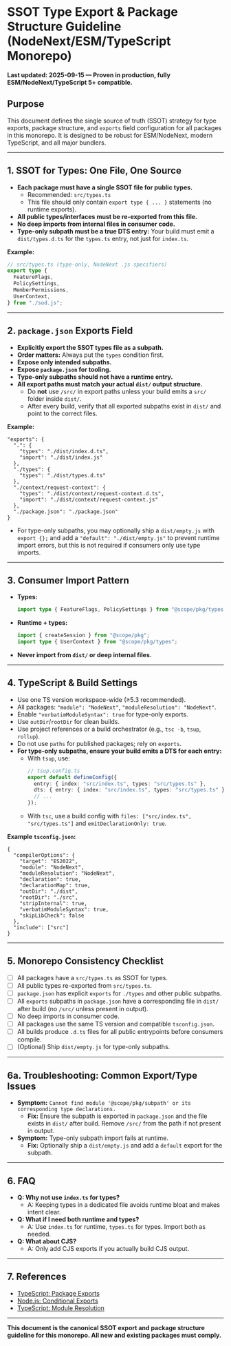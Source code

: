 
# SSOT Type Export & Package Structure Guideline (NodeNext/ESM/TypeScript Monorepo)

**Last updated: 2025-09-15 — Proven in production, fully ESM/NodeNext/TypeScript 5+ compatible.**

## Purpose
This document defines the single source of truth (SSOT) strategy for type exports, package structure, and `exports` field configuration for all packages in this monorepo. It is designed to be robust for ESM/NodeNext, modern TypeScript, and all major bundlers.

---


## 1. SSOT for Types: One File, One Source
- **Each package must have a single SSOT file for public types.**
  - Recommended: `src/types.ts`
  - This file should only contain `export type { ... }` statements (no runtime exports).
- **All public types/interfaces must be re-exported from this file.**
- **No deep imports from internal files in consumer code.**
- **Type-only subpath must be a true DTS entry:** Your build must emit a `dist/types.d.ts` for the `types.ts` entry, not just for `index.ts`.

**Example:**
```ts
// src/types.ts (type-only, NodeNext .js specifiers)
export type {
  FeatureFlags,
  PolicySettings,
  MemberPermissions,
  UserContext,
} from "./sod.js";
```

---



## 2. `package.json` Exports Field

- **Explicitly export the SSOT types file as a subpath.**
- **Order matters:** Always put the `types` condition first.
- **Expose only intended subpaths.**
- **Expose `package.json` for tooling.**
- **Type-only subpaths should not have a runtime entry.**
- **All export paths must match your actual `dist/` output structure.**
  - Do **not** use `/src/` in export paths unless your build emits a `src/` folder inside `dist/`.
  - After every build, verify that all exported subpaths exist in `dist/` and point to the correct files.

**Example:**
```jsonc
"exports": {
  ".": {
    "types": "./dist/index.d.ts",
    "import": "./dist/index.js"
  },
  "./types": {
    "types": "./dist/types.d.ts"
  },
  "./context/request-context": {
    "types": "./dist/context/request-context.d.ts",
    "import": "./dist/context/request-context.js"
  },
  "./package.json": "./package.json"
}
```
- For type-only subpaths, you may optionally ship a `dist/empty.js` with `export {};` and add a `"default": "./dist/empty.js"` to prevent runtime import errors, but this is not required if consumers only use type imports.

---


## 3. Consumer Import Pattern
- **Types:**
  ```ts
  import type { FeatureFlags, PolicySettings } from "@scope/pkg/types";
  ```
- **Runtime + types:**
  ```ts
  import { createSession } from "@scope/pkg";
  import type { UserContext } from "@scope/pkg/types";
  ```
- **Never import from `dist/` or deep internal files.**

---


## 4. TypeScript & Build Settings
- Use one TS version workspace-wide (≥5.3 recommended).
- All packages: `"module": "NodeNext"`, `"moduleResolution": "NodeNext"`.
- Enable `"verbatimModuleSyntax": true` for type-only exports.
- Use `outDir`/`rootDir` for clean builds.
- Use project references or a build orchestrator (e.g., `tsc -b`, `tsup`, `rollup`).
- Do not use `paths` for published packages; rely on `exports`.
- **For type-only subpaths, ensure your build emits a DTS for each entry:**
  - With `tsup`, use:
    ```ts
    // tsup.config.ts
    export default defineConfig({
      entry: { index: "src/index.ts", types: "src/types.ts" },
      dts: { entry: { index: "src/index.ts", types: "src/types.ts" }, resolve: true },
      // ...
    });
    ```
  - With `tsc`, use a build config with `files: ["src/index.ts", "src/types.ts"]` and `emitDeclarationOnly: true`.

**Example `tsconfig.json`:**
```jsonc
{
  "compilerOptions": {
    "target": "ES2022",
    "module": "NodeNext",
    "moduleResolution": "NodeNext",
    "declaration": true,
    "declarationMap": true,
    "outDir": "./dist",
    "rootDir": "./src",
    "stripInternal": true,
    "verbatimModuleSyntax": true,
    "skipLibCheck": false
  },
  "include": ["src"]
}
```

---



## 5. Monorepo Consistency Checklist
- [ ] All packages have a `src/types.ts` as SSOT for types.
- [ ] All public types re-exported from `src/types.ts`.
- [ ] `package.json` has explicit `exports` for `./types` and other public subpaths.
- [ ] All `exports` subpaths in `package.json` have a corresponding file in `dist/` after build (no `/src/` unless present in output).
- [ ] No deep imports in consumer code.
- [ ] All packages use the same TS version and compatible `tsconfig.json`.
- [ ] All builds produce `.d.ts` files for all public entrypoints before consumers compile.
- [ ] (Optional) Ship `dist/empty.js` for type-only subpaths.
---

## 6a. Troubleshooting: Common Export/Type Issues

- **Symptom:** `Cannot find module '@scope/pkg/subpath' or its corresponding type declarations.`
  - **Fix:** Ensure the subpath is exported in `package.json` and the file exists in `dist/` after build. Remove `/src/` from the path if not present in output.
- **Symptom:** Type-only subpath import fails at runtime.
  - **Fix:** Optionally ship a `dist/empty.js` and add a `default` export for the subpath.

---

## 6. FAQ
- **Q: Why not use `index.ts` for types?**
  - A: Keeping types in a dedicated file avoids runtime bloat and makes intent clear.
- **Q: What if I need both runtime and types?**
  - A: Use `index.ts` for runtime, `types.ts` for types. Import both as needed.
- **Q: What about CJS?**
  - A: Only add CJS exports if you actually build CJS output.

---

## 7. References
- [TypeScript: Package Exports](https://www.typescriptlang.org/docs/handbook/esm-node.html#package-exports)
- [Node.js: Conditional Exports](https://nodejs.org/api/packages.html#exports)
- [TypeScript: Module Resolution](https://www.typescriptlang.org/tsconfig#moduleResolution)

---


**This document is the canonical SSOT export and package structure guideline for this monorepo. All new and existing packages must comply.**
